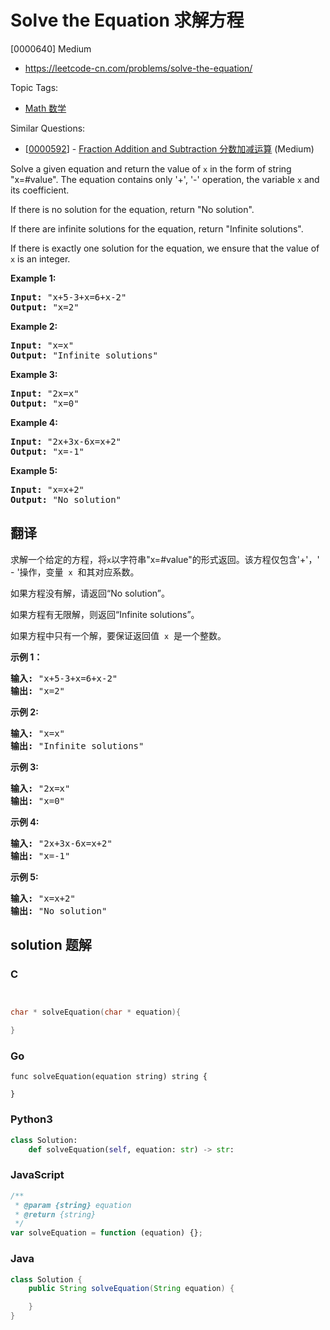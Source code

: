 # Solve the Equation 求解方程

[0000640] Medium

- https://leetcode-cn.com/problems/solve-the-equation/

Topic Tags:

- [Math 数学](https://leetcode-cn.com/tag/math/)

Similar Questions:

- [[0000592](https://leetcode-cn.com/problems/fraction-addition-and-subtraction/)] - [Fraction Addition and Subtraction 分数加减运算](./0000592.fraction-addition-and-subtraction.md) (Medium)

Solve a given equation and return the value of `x` in the form of string "x=#value". The equation contains only '+', '-' operation, the variable `x` and its coefficient.

If there is no solution for the equation, return "No solution".

If there are infinite solutions for the equation, return "Infinite solutions".

If there is exactly one solution for the equation, we ensure that the value of `x` is an integer.

**Example 1:**

<pre><b>Input:</b> "x+5-3+x=6+x-2"
<b>Output:</b> "x=2"
</pre>

**Example 2:**

<pre><b>Input:</b> "x=x"
<b>Output:</b> "Infinite solutions"
</pre>

**Example 3:**

<pre><b>Input:</b> "2x=x"
<b>Output:</b> "x=0"
</pre>

**Example 4:**

<pre><b>Input:</b> "2x+3x-6x=x+2"
<b>Output:</b> "x=-1"
</pre>

**Example 5:**

<pre><b>Input:</b> "x=x+2"
<b>Output:</b> "No solution"
</pre>

## 翻译

求解一个给定的方程，将`x`以字符串"x=#value"的形式返回。该方程仅包含'+'，' - '操作，变量  `x`  和其对应系数。

如果方程没有解，请返回“No solution”。

如果方程有无限解，则返回“Infinite solutions”。

如果方程中只有一个解，要保证返回值  `x`  是一个整数。

**示例 1：**

<pre><strong>输入:</strong> "x+5-3+x=6+x-2"
<strong>输出:</strong> "x=2"
</pre>

**示例 2:**

<pre><strong>输入:</strong> "x=x"
<strong>输出:</strong> "Infinite solutions"
</pre>

**示例 3:**

<pre><strong>输入:</strong> "2x=x"
<strong>输出:</strong> "x=0"
</pre>

**示例 4:**

<pre><strong>输入:</strong> "2x+3x-6x=x+2"
<strong>输出:</strong> "x=-1"
</pre>

**示例 5:**

<pre><strong>输入:</strong> "x=x+2"
<strong>输出:</strong> "No solution"
</pre>

## solution 题解

### C

```c


char * solveEquation(char * equation){

}


```

### Go

```golang
func solveEquation(equation string) string {

}
```

### Python3

```python
class Solution:
    def solveEquation(self, equation: str) -> str:

```

### JavaScript

```javascript
/**
 * @param {string} equation
 * @return {string}
 */
var solveEquation = function (equation) {};
```

### Java

```java
class Solution {
    public String solveEquation(String equation) {

    }
}
```
